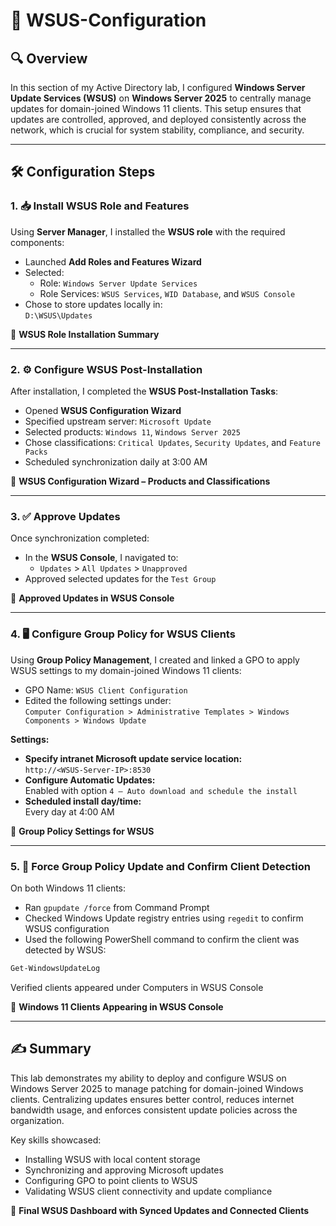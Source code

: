 # 🔧 WSUS-Configuration

  ## 🔍 Overview

In this section of my Active Directory lab, I configured **Windows Server Update Services (WSUS)** on **Windows Server 2025** to centrally manage updates for domain-joined Windows 11 clients. This setup ensures that updates are controlled, approved, and deployed consistently across the network, which is crucial for system stability, compliance, and security.

---

## 🛠️ Configuration Steps

### 1. 📥 Install WSUS Role and Features

Using **Server Manager**, I installed the **WSUS role** with the required components:

- Launched **Add Roles and Features Wizard**
- Selected:
  - Role: `Windows Server Update Services`
  - Role Services: `WSUS Services`, `WID Database`, and `WSUS Console`
- Chose to store updates locally in:  
  `D:\WSUS\Updates`

📸 **WSUS Role Installation Summary**

---

### 2. ⚙️ Configure WSUS Post-Installation

After installation, I completed the **WSUS Post-Installation Tasks**:

- Opened **WSUS Configuration Wizard**
- Specified upstream server: `Microsoft Update`
- Selected products: `Windows 11`, `Windows Server 2025`
- Chose classifications: `Critical Updates`, `Security Updates`, and `Feature Packs`
- Scheduled synchronization daily at 3:00 AM

📸 **WSUS Configuration Wizard – Products and Classifications**

---

### 3. ✅ Approve Updates

Once synchronization completed:

- In the **WSUS Console**, I navigated to:
  - `Updates` > `All Updates` > `Unapproved`
- Approved selected updates for the `Test Group`

📸 **Approved Updates in WSUS Console**

---

### 4. 🖥️ Configure Group Policy for WSUS Clients

Using **Group Policy Management**, I created and linked a GPO to apply WSUS settings to my domain-joined Windows 11 clients:

- GPO Name: `WSUS Client Configuration`
- Edited the following settings under:  
  `Computer Configuration > Administrative Templates > Windows Components > Windows Update`

**Settings:**
- **Specify intranet Microsoft update service location:**  
  `http://<WSUS-Server-IP>:8530`
- **Configure Automatic Updates:**  
  Enabled with option `4 – Auto download and schedule the install`
- **Scheduled install day/time:**  
  Every day at 4:00 AM

📸 **Group Policy Settings for WSUS**

---

### 5. 🔄 Force Group Policy Update and Confirm Client Detection

On both Windows 11 clients:

- Ran `gpupdate /force` from Command Prompt
- Checked Windows Update registry entries using `regedit` to confirm WSUS configuration
- Used the following PowerShell command to confirm the client was detected by WSUS:

```powershell
Get-WindowsUpdateLog
```

Verified clients appeared under Computers in WSUS Console

📸 **Windows 11 Clients Appearing in WSUS Console**

---

## ✍️ Summary

This lab demonstrates my ability to deploy and configure WSUS on Windows Server 2025 to manage patching for domain-joined Windows clients. Centralizing updates ensures better control, reduces internet bandwidth usage, and enforces consistent update policies across the organization.

Key skills showcased:
- Installing WSUS with local content storage
- Synchronizing and approving Microsoft updates
- Configuring GPO to point clients to WSUS
- Validating WSUS client connectivity and update compliance

📸 **Final WSUS Dashboard with Synced Updates and Connected Clients**
